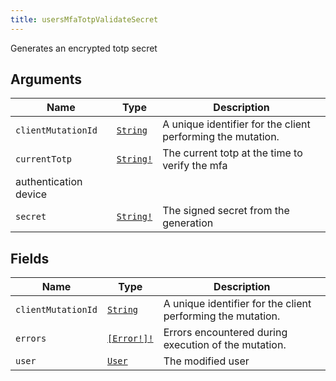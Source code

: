 ```yaml
---
title: usersMfaTotpValidateSecret
---
```


Generates an encrypted totp secret

## Arguments

| Name | Type | Description |
|------|------|-------------|
| `clientMutationId` | [`String`](../scalar/string.md) | A unique identifier for the client performing the mutation. |
| `currentTotp` | [`String!`](../scalar/string.md) | The current totp at the time to verify the mfa
                                                        authentication device |
| `secret` | [`String!`](../scalar/string.md) | The signed secret from the generation |

## Fields

| Name | Type | Description |
|------|------|-------------|
| `clientMutationId` | [`String`](../scalar/string.md) | A unique identifier for the client performing the mutation. |
| `errors` | [`[Error!]!`](../union/error.md) | Errors encountered during execution of the mutation. |
| `user` | [`User`](../object/user.md) | The modified user |
